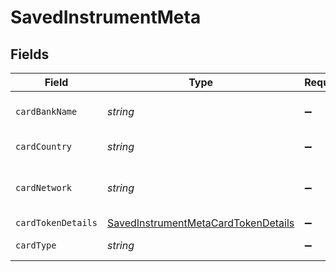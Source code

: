 # SavedInstrumentMeta


## Fields

| Field                                                                                             | Type                                                                                              | Required                                                                                          | Description                                                                                       |
| ------------------------------------------------------------------------------------------------- | ------------------------------------------------------------------------------------------------- | ------------------------------------------------------------------------------------------------- | ------------------------------------------------------------------------------------------------- |
| `cardBankName`                                                                                    | *string*                                                                                          | :heavy_minus_sign:                                                                                | Issuing bank name of saved card                                                                   |
| `cardCountry`                                                                                     | *string*                                                                                          | :heavy_minus_sign:                                                                                | Issuing country of saved card                                                                     |
| `cardNetwork`                                                                                     | *string*                                                                                          | :heavy_minus_sign:                                                                                | card scheme/network of the saved card                                                             |
| `cardTokenDetails`                                                                                | [SavedInstrumentMetaCardTokenDetails](../../models/shared/savedinstrumentmetacardtokendetails.md) | :heavy_minus_sign:                                                                                | N/A                                                                                               |
| `cardType`                                                                                        | *string*                                                                                          | :heavy_minus_sign:                                                                                | Type of saved card                                                                                |